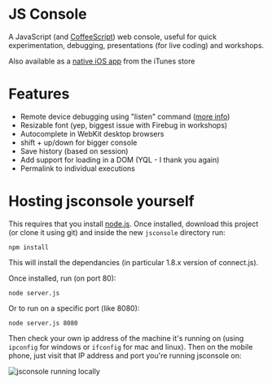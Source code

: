 # JS Console

A JavaScript (and [CoffeeScript](http://coffeescript.com)) web console, useful 
for quick experimentation, debugging, presentations (for live coding) and workshops.

Also available as a [native iOS app](http://jsconsole.com/app/) from the iTunes store

# Features

- Remote device debugging using "listen" command ([more info](http://jsconsole.com/remote-debugging.html))
- Resizable font (yep, biggest issue with Firebug in workshops)
- Autocomplete in WebKit desktop browsers
- shift + up/down for bigger console
- Save history (based on session)
- Add support for loading in a DOM (YQL - I thank you again)
- Permalink to individual executions

# Hosting jsconsole yourself

This requires that you install [node.js](http://nodejs.org). Once installed, 
download this project (or clone it using git) 
and inside the new `jsconsole` directory run:

    npm install
    
This will install the dependancies (in particular 1.8.x version of connect.js).

Once installed, run (on port 80):

    node server.js
    
Or to run on a specific port (like 8080):

    node server.js 8080
    
Then check your own ip address of the machine it's running on (using `ipconfig` 
for windows or `ifconfig` for mac and linux). Then on the mobile phone, just 
visit that IP address and port you're running jsconsole on:

![jsconsole running locally](http://i.imgur.com/hyRF5.png)